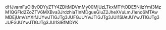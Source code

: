 dHJvamFuOi8vODYyZTY4ZDItMDVmMy00MjUzLTkxMTYtODE5NjIzYmI3MzM1QGFld2ZoZTV6MXBva3JrdzhiaTlnMDgueGluZ2JheXVuLmJ1eno6MTAwMDEjUmVsYXlfJUYwJTlGJTg3JUFGJUYwJTlGJTg3JUI1SlAtJUYwJTlGJTg3JUFGJUYwJTlGJTg3JUI1SlBfMDYK